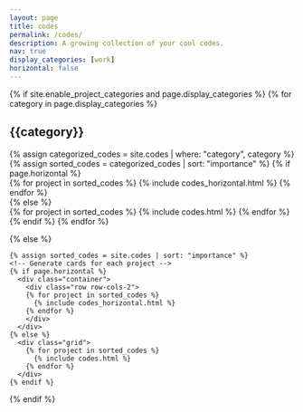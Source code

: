 ```yaml
---
layout: page
title: codes
permalink: /codes/
description: A growing collection of your cool codes.
nav: true
display_categories: [work]
horizontal: false
---
```

<div class="codes">
  {% if site.enable_project_categories and page.display_categories %}
  <!-- Display categorized codes -->
    {% for category in page.display_categories %}
      <h2 class="category">{{category}}</h2>
      {% assign categorized_codes = site.codes | where: "category", category %}
      {% assign sorted_codes = categorized_codes | sort: "importance" %}
      <!-- Generate cards for each project -->
      {% if page.horizontal %}
        <div class="container">
          <div class="row row-cols-2">
          {% for project in sorted_codes %}
            {% include codes_horizontal.html %}
          {% endfor %}
          </div>
        </div>
      {% else %}
        <div class="grid">
          {% for project in sorted_codes %}
            {% include codes.html %}
          {% endfor %}
        </div>
      {% endif %}
    {% endfor %}

  {% else %}
  <!-- Display codes without categories -->
    {% assign sorted_codes = site.codes | sort: "importance" %}
    <!-- Generate cards for each project -->
    {% if page.horizontal %}
      <div class="container">
        <div class="row row-cols-2">
        {% for project in sorted_codes %}
          {% include codes_horizontal.html %}
        {% endfor %}
        </div>
      </div>
    {% else %}
      <div class="grid">
        {% for project in sorted_codes %}
          {% include codes.html %}
        {% endfor %}
      </div>
    {% endif %}

  {% endif %}

</div>

